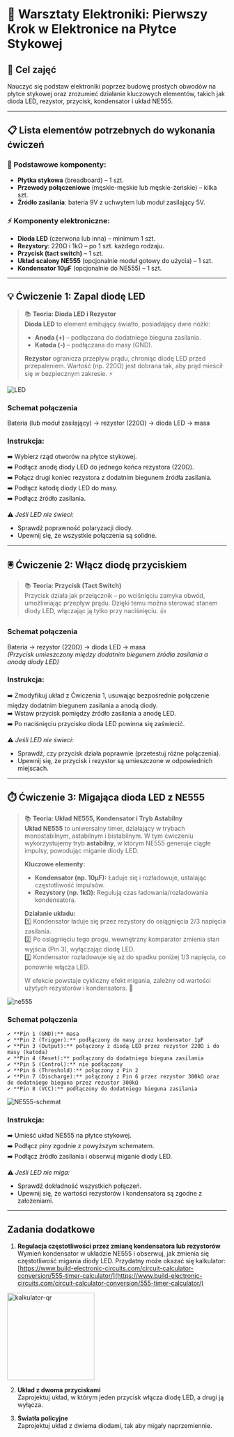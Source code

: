 # 🔌 **Warsztaty Elektroniki: Pierwszy Krok w Elektronice na Płytce Stykowej**

## 🎯 Cel zajęć
Nauczyć się podstaw elektroniki poprzez budowę prostych obwodów na płytce stykowej oraz zrozumieć działanie kluczowych elementów, takich jak dioda LED, rezystor, przycisk, kondensator i układ NE555.

---

## 📋 Lista elementów potrzebnych do wykonania ćwiczeń

### 🔩 Podstawowe komponenty:
- **Płytka stykowa** (breadboard) – 1 szt.
- **Przewody połączeniowe** (męskie-męskie lub męskie-żeńskie) – kilka szt.
- **Źródło zasilania**: bateria 9V z uchwytem lub moduł zasilający 5V.

### ⚡ Komponenty elektroniczne:
- **Dioda LED** (czerwona lub inna) – minimum 1 szt.
- **Rezystory**: 220Ω i 1kΩ – po 1 szt. każdego rodzaju.
- **Przycisk (tact switch)** – 1 szt.
- **Układ scalony NE555** (opcjonalnie moduł gotowy do użycia) – 1 szt.
- **Kondensator 10µF** (opcjonalnie do NE555) – 1 szt.

---

## 💡 Ćwiczenie 1: Zapal diodę LED

> 📚 **Teoria: Dioda LED i Rezystor**  
> **Dioda LED** to element emitujący światło, posiadający dwie nóżki:
> - **Anoda (+)** – podłączana do dodatniego bieguna zasilania.
> - **Katoda (-)** – podłączana do masy (GND).
>
> **Rezystor** ogranicza przepływ prądu, chroniąc diodę LED przed przepaleniem. Wartość (np. 220Ω) jest dobrana tak, aby prąd mieścił się w bezpiecznym zakresie. ⚡

![LED](./led.png)

### Schemat połączenia
Bateria (lub moduł zasilający) → rezystor (220Ω) → dioda LED → masa

### Instrukcja:
➡️ Wybierz rząd otworów na płytce stykowej.  
➡️ Podłącz anodę diody LED do jednego końca rezystora (220Ω).  
➡️ Połącz drugi koniec rezystora z dodatnim biegunem źródła zasilania.  
➡️ Podłącz katodę diody LED do masy.  
➡️ Podłącz źródło zasilania.

⚠️ *Jeśli LED nie świeci:*
- Sprawdź poprawność polaryzacji diody.
- Upewnij się, że wszystkie połączenia są solidne.

---

## 🖲️ Ćwiczenie 2: Włącz diodę przyciskiem

> 📚 **Teoria: Przycisk (Tact Switch)**  
> Przycisk działa jak przełącznik – po wciśnięciu zamyka obwód, umożliwiając przepływ prądu. Dzięki temu można sterować stanem diody LED, włączając ją tylko przy naciśnięciu. 👍

### Schemat połączenia
Bateria → rezystor (220Ω) → dioda LED → masa  
*(Przycisk umieszczony między dodatnim biegunem źródła zasilania a anodą diody LED)*

### Instrukcja:
➡️ Zmodyfikuj układ z Ćwiczenia 1, usuwając bezpośrednie połączenie między dodatnim biegunem zasilania a anodą diody.  
➡️ Wstaw przycisk pomiędzy źródło zasilania a anodę LED.  
➡️ Po naciśnięciu przycisku dioda LED powinna się zaświecić.

⚠️ *Jeśli LED nie świeci:*
- Sprawdź, czy przycisk działa poprawnie (przetestuj różne połączenia).
- Upewnij się, że przycisk i rezystor są umieszczone w odpowiednich miejscach.

---

## ⏱️ Ćwiczenie 3: Migająca dioda LED z NE555

> 📚 **Teoria: Układ NE555, Kondensator i Tryb Astabilny**  
> **Układ NE555** to uniwersalny timer, działający w trybach monostabilnym, astabilnym i bistabilnym. W tym ćwiczeniu wykorzystujemy tryb **astabilny**, w którym NE555 generuje ciągłe impulsy, powodując miganie diody LED.
>
> **Kluczowe elementy:**
> - **Kondensator (np. 10µF):** Ładuje się i rozładowuje, ustalając częstotliwość impulsów.
> - **Rezystory (np. 1kΩ):** Regulują czas ładowania/rozładowania kondensatora.
>
> **Działanie układu:**  
> 1️⃣ Kondensator ładuje się przez rezystory do osiągnięcia 2/3 napięcia zasilania.  
> 2️⃣ Po osiągnięciu tego progu, wewnętrzny komparator zmienia stan wyjścia (Pin 3), wyłączając diodę LED.  
> 3️⃣ Kondensator rozładowuje się aż do spadku poniżej 1/3 napięcia, co ponownie włącza LED.
>
> W efekcie powstaje cykliczny efekt migania, zależny od wartości użytych rezystorów i kondensatora. 🔄

![ne555](./ne555.png)

### Schemat połączenia
```  
✔ **Pin 1 (GND):** masa  
✔ **Pin 2 (Trigger):** podłączony do masy przez kondensator 1µF  
✔ **Pin 3 (Output):** połączony z diodą LED przez rezystor 220Ω i do masy (katoda) 
✔ **Pin 4 (Reset):** podłączony do dodatniego bieguna zasilania  
✔ **Pin 5 (Control):** nie podłączony
✔ **Pin 6 (Threshold):** połączony z Pin 2  
✔ **Pin 7 (Discharge):** połączony z Pin 6 przez rezystor 300kΩ oraz do dodatniego bieguna przez rezustor 300kΩ
✔ **Pin 8 (VCC):** podłączony do dodatniego bieguna zasilania  
```

![NE555-schemat](./ne555-schemat.png)

### Instrukcja:
➡️ Umieść układ NE555 na płytce stykowej.  
➡️ Podłącz piny zgodnie z powyższym schematem.  
➡️ Podłącz źródło zasilania i obserwuj miganie diody LED.

⚠️ *Jeśli LED nie miga:*
- Sprawdź dokładność wszystkich połączeń.
- Upewnij się, że wartości rezystorów i kondensatora są zgodne z założeniami.

---

## Zadania dodatkowe

1. **Regulacja częstotliwości przez zmianę kondensatora lub rezystorów**  
   Wymień kondensator w układzie NE555 i obserwuj, jak zmienia się częstotliwość migania diody LED. Przydatny może okazać się kalkulator: 
[https://www.build-electronic-circuits.com/circuit-calculator-conversion/555-timer-calculator/](https://www.build-electronic-circuits.com/circuit-calculator-conversion/555-timer-calculator/)

<img src="./kalkulator-qr.png" alt="kalkulator-qr" width="200"/>

2. **Układ z dwoma przyciskami**  
   Zaprojektuj układ, w którym jeden przycisk włącza diodę LED, a drugi ją wyłącza.

3. **Światła policyjne**  
   Zaprojektuj układ z dwiema diodami, tak aby migały naprzemiennie.

